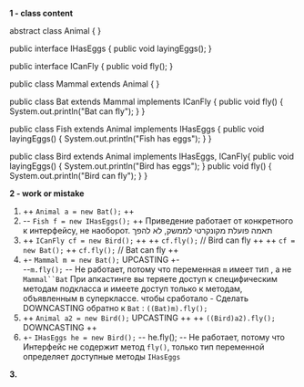 **1 - class content**

abstract class Animal {
}

public interface IHasEggs {
    public void layingEggs();
}

public interface ICanFly {
    public void fly();
}

public class Mammal extends Animal {
}

public class Bat extends Mammal implements ICanFly {
    public void fly() {
        System.out.println("Bat can fly");
    }
}

public class Fish extends Animal implements IHasEggs {
    public void layingEggs() {
        System.out.println("Fish has eggs");
    }
}

public class Bird extends Animal implements IHasEggs, ICanFly{
    public void layingEggs() {
        System.out.println("Bird has eggs");
}
public void fly() {
    System.out.println("Bird can fly");
    }
}

**2 - work or mistake**
1. ++ `Animal a = new Bat();`        ++
2. -- `Fish f = new IHasEggs();`     ++
Приведение работает от конкретного к интерфейсу, не наоборот. 
תאמה פועלת מקונקרטי לממשק, לא להפך
3. ++ `ICanFly cf = new Bird();`     ++
   ++ `cf.fly();` // Bird can fly    ++
   ++ `cf = new Bat();`
   ++ `cf.fly();` // Bat can fly     ++
4. +- `Mammal m = new Bat();` UPCASTING +-   
   --`m.fly();` --
Не работает, потому что переменная `m` имеет тип , а не `Mammal``Bat`
При апкастинге вы теряете доступ к специфическим методам подкласса и имеете доступ только к методам, объявленным в суперклассе.
чтобы сработало - Сделать DOWNCASTING обратно к `Bat` :
`((Bat)m).fly();`
5. ++ `Animal a2 = new Bird();` UPCASTING ++
   ++ `((Bird)a2).fly();` DOWNCASTING ++  
6. +- `IHasEggs he = new Bird();`
   -- he.fly(); --
Не работает, потому что Интерфейс не содержит метод `fly()`,
только тип переменной определяет доступные методы `IHasEggs`

**3.** 

